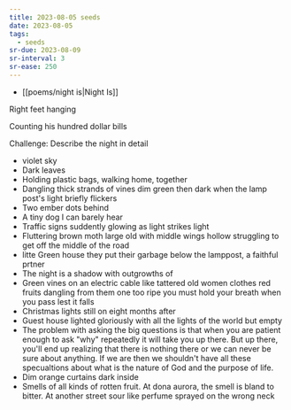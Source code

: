 ```yaml
---
title: 2023-08-05 seeds
date: 2023-08-05
tags:
  - seeds
sr-due: 2023-08-09
sr-interval: 3
sr-ease: 250
---
```

- [[poems/night is|Night Is]]

Right feet hanging

Counting his hundred dollar bills

Challenge: Describe the night in detail
- violet sky
- Dark leaves
- Holding plastic bags, walking home, together
- Dangling thick strands of vines dim green then dark when the lamp post's light briefly flickers
- Two ember dots behind
- A tiny dog I can barely hear
- Traffic signs suddently glowing as light strikes light
- Fluttering brown moth large old with middle wings hollow struggling to get off the middle of the road
- litte Green house they put their garbage below the lamppost, a faithful prtner
- The night is a shadow with outgrowths of
- Green vines on an electric cable like tattered old women clothes red fruits dangling from them one too ripe you must hold your breath when you pass lest it falls
- Christmas lights still on eight months after
- Guest house lighted gloriously with all the lights of the world but empty
- The problem with asking the big questions is that when you are patient enough to ask "why" repeatedly it will take you up there. But up there, you'll end up realizing that there is nothing there or we can never be sure about anything. If we are then we shouldn't have all these specualtions about what is the nature of God and the purpose of life.
- Dim orange curtains dark inside
- Smells of all kinds of rotten fruit. At dona aurora, the smell is bland to bitter. At another street sour like perfume sprayed on the wrong neck